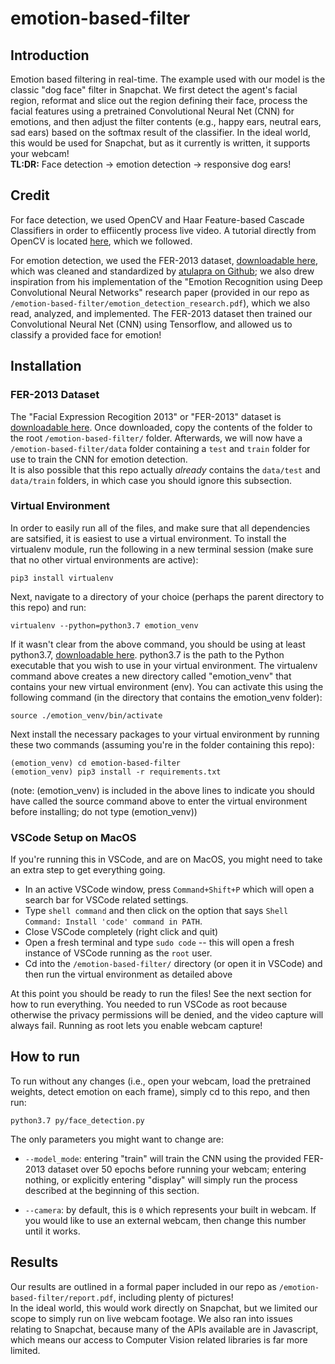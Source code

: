 # **emotion-based-filter**
## **Introduction**
Emotion based filtering in real-time.  The example used with our model is the classic "dog face" filter in Snapchat.  We first detect the agent's facial region, reformat and slice out the region defining their face, process the facial features using a pretrained Convolutional Neural Net (CNN) for emotions,  and then adjust the filter contents (e.g., happy ears, neutral ears, sad ears) based on the softmax result of the classifier.  In the ideal world, this would be used for Snapchat, but as it currently is written, it supports your webcam!  
**TL:DR:** Face detection -> emotion detection -> responsive dog ears! 

## **Credit**
For face detection, we used OpenCV and Haar Feature-based Cascade Classifiers in order to effiicently process live video.  A tutorial directly from OpenCV is located [here](https://docs.opencv.org/master/db/d28/tutorial_cascade_classifier.html), which we followed.

For emotion detection, we used the FER-2013 dataset, [downloadable here](https://drive.google.com/file/d/1X60B-uR3NtqPd4oosdotpbDgy8KOfUdr/view), which was cleaned and standardized by [atulapra on Github](https://github.com/atulapra/Emotion-detection); we also drew inspiration from his implementation of the "Emotion Recognition using Deep Convolutional Neural Networks" research paper (provided in our repo as `/emotion-based-filter/emotion_detection_research.pdf`), which we also read, analyzed, and implemented.  The FER-2013 dataset then trained our Convolutional Neural Net (CNN) using Tensorflow, and allowed us to classify a provided face for emotion!

## **Installation**
### **FER-2013 Dataset**
The "Facial Expression Recogition 2013" or "FER-2013" dataset is [downloadable here](https://drive.google.com/file/d/1X60B-uR3NtqPd4oosdotpbDgy8KOfUdr/view).
Once downloaded, copy the contents of the folder to the root `/emotion-based-filter/` folder.  Afterwards, we will now have a `/emotion-based-filter/data` folder containing a `test` and `train` folder for use to train the CNN for emotion detection.  
It is also possible that this repo actually *already* contains the `data/test` and `data/train` folders, in which case you should ignore this subsection.

### **Virtual Environment**
In order to easily run all of the files, and make sure that all dependencies are satsified, it is easiest to use a virtual environment.
To install the virtualenv module, run the following in a new terminal session (make sure that no other virtual environments are active):

```
pip3 install virtualenv
```

Next, navigate to a directory of your choice (perhaps the parent directory to this repo) and run:

```
virtualenv --python=python3.7 emotion_venv
```

If it wasn't clear from the above command, you should be using at least python3.7, [downloadable here](https://www.python.org/downloads/). python3.7 is the path to the Python executable that you wish to use in your virtual environment. The virtualenv command above creates a new directory called "emotion_venv" that contains your new virtual environment (env). You can activate this using the following command (in the directory that contains the emotion_venv folder):

```
source ./emotion_venv/bin/activate
```

Next install the necessary packages to your virtual environment by running these two commands (assuming you're in the folder containing this repo):

```
(emotion_venv) cd emotion-based-filter
(emotion_venv) pip3 install -r requirements.txt
```
(note: (emotion_venv) is included in the above lines to indicate you should have called the source command above to enter the virtual environment before installing; do not type (emotion_venv))

### **VSCode Setup on MacOS**
If you're running this in VSCode, and are on MacOS, you might need to take an extra step to get everything going.
* In an active VSCode window, press `Command+Shift+P` which will open a search bar for VSCode related settings.
* Type `shell command` and then click on the option that says `Shell Command: Install 'code' command in PATH`.
* Close VSCode completely (right click and quit)
* Open a fresh terminal and type `sudo code` -- this will open a fresh instance of VSCode running as the `root` user.
* Cd into the `/emotion-based-filter/` directory (or open it in VSCode) and then run the virtual environment as detailed above

At this point you should be ready to run the files!  See the next section for how to run everything.  You needed to run VSCode as root because otherwise the privacy permissions will be denied, and the video capture will always fail.  Running as root lets you enable webcam capture!

## **How to run**
To run without any changes (i.e., open your webcam, load the pretrained weights, detect emotion on each frame), simply cd to this repo, and then run:

```
python3.7 py/face_detection.py
```

The only parameters you might want to change are:

* `--model_mode`: entering "train" will train the CNN using the provided FER-2013 dataset over 50 epochs before running your webcam; entering nothing, or explicitly entering "display" will simply run the process described at the beginning of this section.

* `--camera`: by default, this is `0` which represents your built in webcam.  If you would like to use an external webcam, then change this number until it works.

## **Results**
Our results are outlined in a formal paper included in our repo as `/emotion-based-filter/report.pdf`, including plenty of pictures!  
In the ideal world, this would work directly on Snapchat, but we limited our scope to simply run on live webcam footage.  We also ran into issues relating to Snapchat, because many of the APIs available are in Javascript, which means our access to Computer Vision related libraries is far more limited.